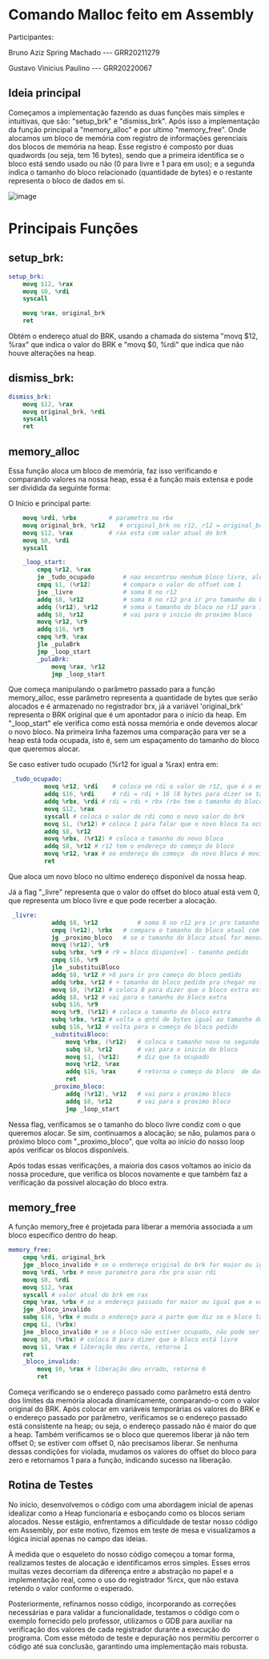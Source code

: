 # Comando Malloc feito em Assembly
Participantes:

Bruno Aziz Spring Machado   --- GRR20211279

Gustavo Vinicius Paulino    --- GRR20220067

## Ideia principal
   Começamos a implementação fazendo as duas funções mais simples e intuitivas, que são: "setup_brk" e "dismiss_brk". Após isso a implementação da função principal a "memory_alloc" e por ultimo "memory_free".
Onde alocamos um bloco de memória com  registro de informações gerenciais dos blocos de memória na heap. Esse registro é composto por duas quadwords (ou seja, tem 16 bytes), sendo que a primeira identifica se o bloco está sendo usado ou não (0 para livre e 1 para em uso); e a
segunda indica o tamanho do bloco relacionado (quantidade de bytes) e o restante representa o bloco de dados em si. 

![image](https://github.com/brspring/Malloc-Assembly-/assets/90077110/ceb6a1f7-baf8-42da-858a-8814d5f9796e)

# Principais Funções
   
 ## setup_brk:
```s
setup_brk:
    movq $12, %rax           
    movq $0, %rdi            
    syscall

    movq %rax, original_brk
    ret
```
   Obtém o endereço atual do BRK, usando a chamada do sistema "movq $12, %rax" que indica o valor do BRK e "movq $0, %rdi" que indica que não houve alterações na heap.

## dismiss_brk:
```s
dismiss_brk:
    movq $12, %rax         
    movq original_brk, %rdi
    syscall
    ret
```
## memory_alloc
Essa função aloca um bloco de memória, faz isso verificando e comparando valores na nossa heap, essa é a função mais extensa e pode ser dividida da seguinte forma:

   O Início e principal parte: 
```s
    movq %rdi, %rbx         # parametro no rbx
    movq original_brk, %r12    # original_brk no r12, r12 = original_brk
    movq $12, %rax          # rax esta com valor atual do brk
    movq $0, %rdi
    syscall

    _loop_start:
        cmpq %r12, %rax
        je _tudo_ocupado        # nao encontrou nenhum bloco livre, aloca no fim 
        cmpq $1, (%r12)         # compara o valor do offset com 1
        jne _livre              # soma 8 no r12   
        addq $8, %r12           # soma 8 no r12 pra ir pro tamanho do bloco           
        addq (%r12), %r12       # soma o tamanho do bloco no r12 para ir para  o fim do bloco menos 8 bytes
        addq $8, %r12           # vai para o inicio do proximo bloco
        movq %r12, %r9
        addq $16, %r9
        cmpq %r9, %rax
        jle _pulaBrk
        jmp _loop_start
        _pulaBrk:
            movq %rax, %r12
            jmp _loop_start
```
   Que começa manipulando o parâmetro passado para a função memory_alloc, esse parâmetro representa a quantidade de bytes que serão alocados e é armazenado no registrador brx, já a variável 'original_brk' representa o BRK original que é um apontador para o início da heap.
Em "_loop_start" ele verifica como está nossa memória e onde devemos alocar o novo bloco. Na primeira linha fazemos uma comparação para ver se a heap está toda ocupada, isto é, sem um espaçamento do tamanho do bloco que queremos alocar. 

   Se caso estiver tudo ocupado (%r12 for igual a %rax) entra em:
```s
 _tudo_ocupado:
          movq %r12, %rdi    # coloca em rdi o valor de r12, que é o endereço atual nos blocos da heap
          addq $16, %rdi     # rdi = rdi + 16 (8 bytes para dizer se ta livre e 8 bytes para dizer o tamanho do bloco)
          addq %rbx, %rdi # rdi = rdi + rbx (rbx tem o tamanho do bloco)
          movq $12, %rax
          syscall # coloca o valor de rdi como o novo valor do brk
          movq $1, (%r12) # coloca 1 para falar que o novo bloco ta ocupado
          addq $8, %r12
          movq %rbx, (%r12) # coloca o tamanho do novo bloco
          addq $8, %r12 # r12 tem o endereço do começo do bloco
          movq %r12, %rax # oo endereço do começo  do novo bloco é movido no rax p retornar
          ret
```
Que aloca um novo bloco no ultimo endereço disponível da nossa heap.

Já a flag "_livre" representa que o valor do offset do bloco atual está vem 0, que representa um bloco livre e que pode recerber a alocação.
```s
 _livre:
            addq $8, %r12           # soma 8 no r12 pra ir pro tamanho do bloco 
            cmpq (%r12), %rbx   # compara o tamanho do bloco atual com o tamanho pedido
            jg _proximo_bloco   # se o tamanho do bloco atual for menor que o tamanho pedido, vai para o proximo bloco
            movq (%r12), %r9 
            subq %rbx, %r9 # r9 = bloco disponível - tamanho pedido
            cmpq $16, %r9 
            jle _substituiBloco
            addq $8, %r12 # +8 para ir pro começo do bloco pedido
            addq %rbx, %r12 # + tamanho do bloco pedido pra chegar no fim do bloco pedido/começo do extra
            movq $0, (%r12) # coloca 0 para dizer que o bloco extra está livre
            addq $8, %r12 # vai para o tamanho do bloco extra
            subq $16, %r9
            movq %r9, (%r12) # coloca o tamanho do bloco extra
            subq %rbx, %r12 # volta a qntd de bytes igual ao tamanho do bloco pedido
            subq $16, %r12 # volta para o começo do bloco pedido 
            _substituiBloco: 
                movq %rbx, (%r12)   # coloca o tamanho novo no segundo quadradinho
                subq $8, %r12       # vai para o inicio do bloco 
                movq $1, (%r12)     # diz que ta ocupado
                movq %r12, %rax     
                addq $16, %rax      # retorna o começo do bloco  de dados
                ret
            _proximo_bloco:
                addq (%r12), %r12   # vai para o proximo bloco
                addq $8, %r12       # vai para o proximo bloco
                jmp _loop_start
```
   Nessa flag, verificamos se o tamanho do bloco livre condiz com o que queremos alocar. Se sim, continuamos a alocação; se não, pulamos para o próximo bloco com "_proximo_bloco", que volta ao início do nosso loop após verificar os blocos disponíveis.

   Após todas essas verificações, a maioria dos casos voltamos ao inicio da nossa procedure, que verifica os blocos novamente e que também faz a verificação da possível alocação do bloco extra. 
## memory_free 
   A função memory_free é projetada para liberar a memória associada a um bloco específico dentro do heap.
```s
memory_free:
    cmpq %rdi, original_brk 
    jge _bloco_invalido # se o endereço original do brk for maior ou igual ao endereço passado, esse endereço não está alocado
    movq %rdi, %rbx # move parametro para rbx pra usar rdi
    movq $0, %rdi
    movq $12, %rax
    syscall # valor atual do brk em rax
    cmpq %rax, %rbx # se o endereço passado for maior ou igual que o valor atual do brk, esse endereço não está alocado
    jge _bloco_invalido
    subq $16, %rbx # muda o endereço para a parte que diz se o bloco ta livre
    cmpq $1, (%rbx)
    jne _bloco_invalido # se o bloco não estiver ocupado, não pode ser liberado
    movq $0, (%rbx) # coloca 0 para dizer que o bloco está livre
    movq $1, %rax # liberação deu certo, retorna 1
    ret
    _bloco_invalido:
        movq $0, %rax # liberação deu errado, retorna 0
        ret
```
Começa verificando se o endereço passado como parâmetro está dentro dos limites da memória alocada dinamicamente, comparando-o com o valor original do BRK. Após colocar em variáveis temporárias os valores do BRK e o endereço passado por parâmetro, verificamos se o endereço passado está consistente na heap; ou seja, o endereço passado não é maior do que a heap. Também verificamos se o bloco que queremos liberar já não tem offset 0; se estiver com offset 0, não precisamos liberar. Se nenhuma dessas condições for violada, mudamos os valores do offset do bloco para zero e retornamos 1 para a função, indicando sucesso na liberação.
## Rotina de Testes
 No início, desenvolvemos o código com uma abordagem inicial de apenas idealizar como a Heap funcionaria e esboçando como os blocos seriam alocados. Nesse estágio, enfrentamos a dificuldade de testar nosso código em Assembly, por este motivo, fizemos em teste de mesa e visualizamos a lógica inicial apenas no campo das ideias.

À medida que o esqueleto do nosso código começou a tomar forma, realizamos testes de alocação e identificamos erros simples. Esses erros muitas vezes decorriam da diferença entre a abstração no papel e a implementação real, como o uso do registrador %rcx, que não estava retendo o valor conforme o esperado.

Posteriormente, refinamos nosso código, incorporando as correções necessárias e para validar a funcionalidade, testamos o código com o exemplo fornecido pelo professor, utilizamos o GDB para auxiliar na verificação dos valores de cada registrador durante a execução do programa. Com esse método de teste e depuração nos permitiu percorrer o código até sua conclusão, garantindo uma implementação mais robusta.
```c

```

